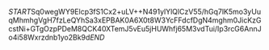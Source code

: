 $START$Sq0wegWY9Elcp3fS1Cx2+uLV++N491ylYlQlCzV55/hGq7lK5mo3yUuqMhmhgVgH7fzLeQYhSa3xEPBAK0A6X0t8W3YcFFdcfDgN4mghm0JicKzGcstNi+GTgOzpPDeM8QCK40XTemJ5vEu5jHUWhfj65M3vdTui/Ip3rcG6AnnJo4i58Wxrzdnb1yo2Bk9d$END$